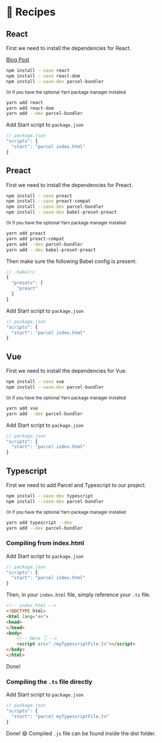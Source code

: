 # 🍰 Recipes

## React

First we need to install the dependencies for React.

[Blog Post](http://blog.jakoblind.no/react-parcel/)

```bash
npm install --save react
npm install --save react-dom
npm install --save-dev parcel-bundler
```

<sub>Or if you have the optional Yarn package manager installed</sub>

```bash
yarn add react
yarn add react-dom
yarn add --dev parcel-bundler
```

Add Start script to `package.json`

```javascript
// package.json
"scripts": {
  "start": "parcel index.html"
}
```

## Preact

First we need to install the dependencies for Preact.

```bash
npm install --save preact
npm install --save preact-compat
npm install --save-dev parcel-bundler
npm install --save-dev babel-preset-preact
```

<sub>Or if you have the optional Yarn package manager installed</sub>

```bash
yarn add preact
yarn add preact-compat
yarn add --dev parcel-bundler
yarn add --dev babel-preset-preact
```

Then make sure the following Babel config is present.

```javascript
// .babelrc
{
  "presets": [
    "preact"
  ]
}
```

Add Start script to `package.json`

```javascript
// package.json
"scripts": {
  "start": "parcel index.html"
}
```

## Vue

First we need to install the dependencies for Vue.

```bash
npm install --save vue
npm install --save-dev parcel-bundler
```

<sub>Or if you have the optional Yarn package manager installed</sub>

```bash
yarn add vue
yarn add --dev parcel-bundler
```

Add Start script to `package.json`

```javascript
// package.json
"scripts": {
  "start": "parcel index.html"
}
```

## Typescript

First we need to add Parcel and Typescript to our project.

```bash
npm install --save-dev typescript
npm install --save-dev parcel-bundler
```

<sub>Or if you have the optional Yarn package manager installed</sub>

```bash
yarn add typescript --dev
yarn add --dev parcel-bundler
```

### Compiling from index.html

Add Start script to `package.json`

```javascript
// package.json
"scripts": {
  "start": "parcel index.html"
}
```

Then, in your `index.html` file, simply reference your `.ts` file.

```html
<!-- index.html -->
<!DOCTYPE html>
<html lang="en">
<head>
</head>
<body>
    <!-- Here 👇 -->
    <script src="./myTypescriptFile.ts"></script>
</body>
</html>
```

Done!

### Compiling the `.ts` file directly

Add Start script to `package.json`

```javascript
// package.json
"scripts": {
  "start": "parcel myTypescriptFile.ts"
}
```

Done! 😄 Compiled `.js` file can be found inside the dist folder.
